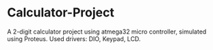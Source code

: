 # Calculator-Project
A 2-digit calculator project using atmega32 micro controller, simulated using Proteus. Used drivers: DIO, Keypad, LCD.
